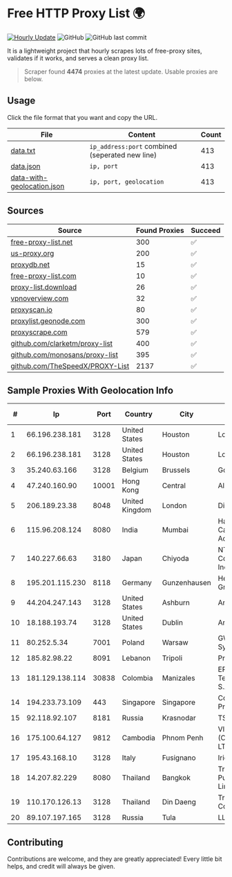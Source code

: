 
# Free HTTP Proxy List 🌍

[![Hourly Update](https://github.com/mertguvencli/http-proxy-list/actions/workflows/main.yml/badge.svg?branch=main)](https://github.com/mertguvencli/http-proxy-list/actions/workflows/main.yml)
![GitHub](https://img.shields.io/github/license/mertguvencli/http-proxy-list)
![GitHub last commit](https://img.shields.io/github/last-commit/mertguvencli/http-proxy-list)

It is a lightweight project that hourly scrapes lots of free-proxy sites, validates if it works, and serves a clean proxy list.


> Scraper found **4474** proxies at the latest update. Usable proxies are below.

## Usage

Click the file format that you want and copy the URL.


|File|Content|Count|
|----|-------|-----|
|[data.txt](https://raw.githubusercontent.com/mertguvencli/http-proxy-list/main/proxy-list/data.txt)|`ip_address:port` combined (seperated new line)|413|
|[data.json](https://raw.githubusercontent.com/mertguvencli/http-proxy-list/main/proxy-list/data.json)|`ip, port`|413|
|[data-with-geolocation.json](https://raw.githubusercontent.com/mertguvencli/http-proxy-list/main/proxy-list/data-with-geolocation.json)|`ip, port, geolocation`|413|

## Sources

|Source|Found Proxies|Succeed|
|------|-------------|-------|
|[free-proxy-list.net](https://free-proxy-list.net)|300|✅|
|[us-proxy.org](https://www.us-proxy.org)|200|✅|
|[proxydb.net](http://proxydb.net)|15|✅|
|[free-proxy-list.com](https://free-proxy-list.com/?page=&port=&type%5B%5D=http&type%5B%5D=https&up_time=0&search=Search)|10|✅|
|[proxy-list.download](https://www.proxy-list.download/HTTP)|26|✅|
|[vpnoverview.com](https://vpnoverview.com/privacy/anonymous-browsing/free-proxy-servers)|32|✅|
|[proxyscan.io](https://www.proxyscan.io)|80|✅|
|[proxylist.geonode.com](https://proxylist.geonode.com/api/proxy-list?limit=300&page=1&sort_by=lastChecked&sort_type=desc&protocols=http,https)|300|✅|
|[proxyscrape.com](https://api.proxyscrape.com/v2/?request=displayproxies&protocol=http&timeout=10000&country=all&ssl=all&anonymity=all)|579|✅|
|[github.com/clarketm/proxy-list](https://raw.githubusercontent.com/clarketm/proxy-list/master/proxy-list-raw.txt)|400|✅|
|[github.com/monosans/proxy-list](https://raw.githubusercontent.com/monosans/proxy-list/main/proxies/http.txt)|395|✅|
|[github.com/TheSpeedX/PROXY-List](https://raw.githubusercontent.com/TheSpeedX/PROXY-List/master/http.txt)|2137|✅|


## Sample Proxies With Geolocation Info

|#|Ip|Port|Country|City|Internet Service Provider|
|-|--|----|-------|----|-------------------------|
|1|66.196.238.181|3128|United States|Houston|Logix|
|2|66.196.238.181|3128|United States|Houston|Logix|
|3|35.240.63.166|3128|Belgium|Brussels|Google LLC|
|4|47.240.160.90|10001|Hong Kong|Central|Alibaba.com LLC|
|5|206.189.23.38|8048|United Kingdom|London|DigitalOcean, LLC|
|6|115.96.208.124|8080|India|Mumbai|Hathway IP over Cable Internet Access|
|7|140.227.66.63|3180|Japan|Chiyoda|NTT PC Communications, Inc.|
|8|195.201.115.230|8118|Germany|Gunzenhausen|Hetzner Online GmbH|
|9|44.204.247.143|3128|United States|Ashburn|Amazon.com|
|10|18.188.193.74|3128|United States|Dublin|Amazon.com, Inc.|
|11|80.252.5.34|7001|Poland|Warsaw|GWNET Autonomus System|
|12|185.82.98.22|8091|Lebanon|Tripoli|Protected|
|13|181.129.138.114|30838|Colombia|Manizales|EPM Telecomunicaciones S.A. E.S.P.|
|14|194.233.73.109|443|Singapore|Singapore|Contabo Asia Private Limited|
|15|92.118.92.107|8181|Russia|Krasnodar|TSK LLC|
|16|175.100.64.127|9812|Cambodia|Phnom Penh|VIETTEL (CAMBODIA) PTE., LTD|
|17|195.43.168.10|3128|Italy|Fusignano|Irideos S.P.A.|
|18|14.207.82.229|8080|Thailand|Bangkok|Triple T Broadband Public Company Limited|
|19|110.170.126.13|3128|Thailand|Din Daeng|True Internet Corporation CO. Ltd.|
|20|89.107.197.165|3128|Russia|Tula|LLC TK Altair|



## Contributing

Contributions are welcome, and they are greatly appreciated! Every
little bit helps, and credit will always be given.

